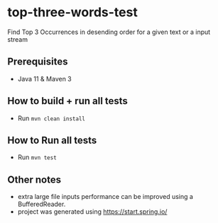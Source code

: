 # top-three-words-test
Find Top 3 Occurrences in desending order for a given text or a input stream

## Prerequisites
- Java 11 & Maven 3

## How to build + run all tests
- Run `mvn clean install`

## How to Run all tests
- Run `mvn test`

## Other notes
* extra large file inputs performance can be improved using a BufferedReader.
* project was generated using https://start.spring.io/
